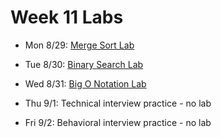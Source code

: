 # Week 11 Labs

- Mon 8/29: [Merge Sort Lab](https://github.com/ga-adi-nyc/Merge-Sort-Lab)

- Tue 8/30: [Binary Search Lab](https://github.com/ga-adi-nyc/Binary-Search-Lab)

- Wed 8/31: [Big O Notation Lab](https://github.com/ga-adi-nyc/Big-O-Lab)

- Thu 9/1: Technical interview practice - no lab

- Fri 9/2: Behavioral interview practice - no lab
